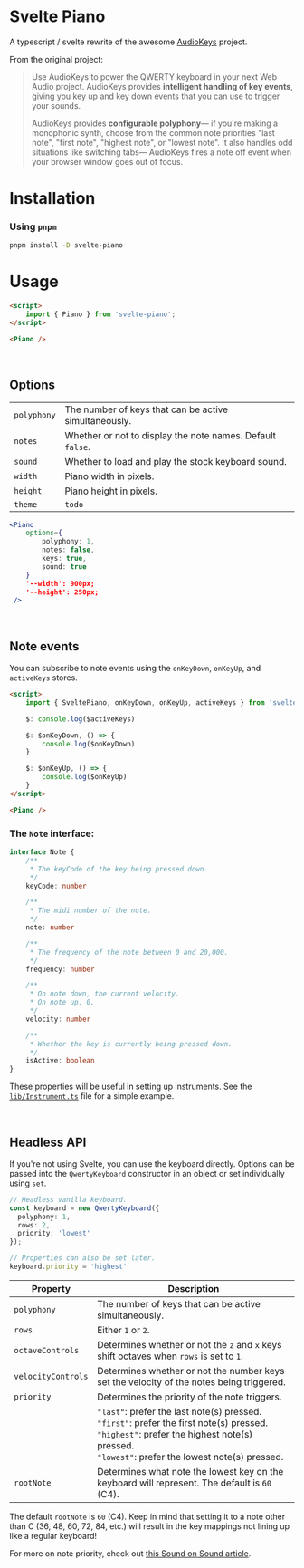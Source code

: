 # Svelte Piano

A typescript / svelte rewrite of the awesome [AudioKeys](https://github.com/kylestetz/AudioKeys) project.

From the original project:

> Use AudioKeys to power the QWERTY keyboard in your next Web Audio project. AudioKeys provides **intelligent handling of key events**, giving you key up and key down events that you can use to trigger your sounds.
>
> AudioKeys provides **configurable polyphony**— if you're making a monophonic synth, choose from the common note priorities "last note", "first note", "highest note", or "lowest note". It also handles odd situations like switching tabs— AudioKeys fires a note off event when your browser window goes out of focus.

# Installation

### Using `pnpm`

```bash
pnpm install -D svelte-piano
```


# Usage

```html
<script>
	import { Piano } from 'svelte-piano';
</script>

<Piano />
```

<br>

## Options


|             |                                                             |
|-------------|-------------------------------------------------------------|
| `polyphony` | The number of keys that can be active simultaneously.       |
| `notes`     | Whether or not to display the note names.  Default `false`. |
| `sound`     | Whether to load and play the stock keyboard sound.          |
| `width`     | Piano width in pixels.                                      |
| `height`    | Piano height in pixels.                                     |
| `theme`     | `todo`                                                      |

```jsx
<Piano
	options={
		polyphony: 1,
		notes: false,
		keys: true,
		sound: true
	}
	'--width': 900px;
	'--height': 250px;
 />
```

<br>

## Note events

You can subscribe to note events using the `onKeyDown`, `onKeyUp`, and `activeKeys` stores.

```html
<script>
	import { SveltePiano, onKeyDown, onKeyUp, activeKeys } from 'svelte-piano';

	$: console.log($activeKeys)

	$: $onKeyDown, () => {
		console.log($onKeyDown)
	}

	$: $onKeyUp, () => {
		console.log($onKeyUp)
	}
</script>

<Piano />
```

### The `Note` interface:

```typescript
interface Note {
	/**
	 * The keyCode of the key being pressed down.
	 */
	keyCode: number

	/**
	 * The midi number of the note.
	 */
	note: number

	/**
	 * The frequency of the note between 0 and 20,000.
	 */
	frequency: number

	/**
	 * On note down, the current velocity.
	 * On note up, 0.
	 */
	velocity: number

	/**
	 * Whether the key is currently being pressed down.
	 */
	isActive: boolean
}
```

These properties will be useful in setting up instruments. See the [`lib/Instrument.ts`](https://github.com/fractalhq/svelte-piano/blob/main/src/lib/Instrument.ts) file for a simple example.

<br>

## Headless API

If you're not using Svelte, you can use the keyboard directly. Options can be passed into the `QwertyKeyboard` constructor in an object or set individually using `set`.

```ts
// Headless vanilla keyboard.
const keyboard = new QwertyKeyboard({
  polyphony: 1,
  rows: 2,
  priority: 'lowest'
});

// Properties can also be set later.
keyboard.priority = 'highest'
```

| Property           | Description                                                                                                                                                                                            |
|--------------------|--------------------------------------------------------------------------------------------------------------------------------------------------------------------------------------------------------|
| `polyphony`        | The number of keys that can be active simultaneously.                                                                                                                                                  |
| `rows`             | Either `1` or `2`.                                                                                                                                                                                     |
| `octaveControls`   | Determines whether or not the `z` and `x` keys shift octaves when `rows` is set to `1`.                                                                                                                |
| `velocityControls` | Determines whether or not the number keys set the velocity of the notes being triggered.                                                                                                               |
| `priority`         | Determines the priority of the note triggers.                                                                                                                                                          |
|                    | `"last"`: prefer the last note(s) pressed. <br> `"first"`: prefer the first note(s) pressed. <br> `"highest"`: prefer the highest note(s) pressed. <br> `"lowest"`: prefer the lowest note(s) pressed. |
| `rootNote`         | Determines what note the lowest key on the keyboard will represent. The default is `60` (C4).                                                                                                          |

The default `rootNote` is `60` (C4). Keep in mind that setting it to a note other than C (36, 48, 60, 72, 84, etc.) will result in the key mappings not lining up like a regular keyboard!

For more on note priority, check out [this Sound on Sound article](https://web.archive.org/web/20150913012148/http://www.soundonsound.com/sos/oct00/articles/synthsec.htm).

